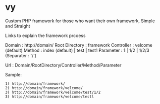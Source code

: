 # vy
Custom PHP framework for those who want their own framework, Simple and Straight

Links to explain the framework prcoess

Domain : http://domain/
Root Directory : framework
Controller : velcome (default)
Method : index (default) | test | test1
Parameter : 1 | 1/2 | 1/2/3 (Separater : '/')

Url : Domain/RootDirectory/Controller/Method/Parameter

Sample:

	1) http://domain/framework/
	2) http://domain/framework/velcome/
	3) http://domain/framework/velcome/test/1/2
	3) http://domain/framework/velcome/testl
